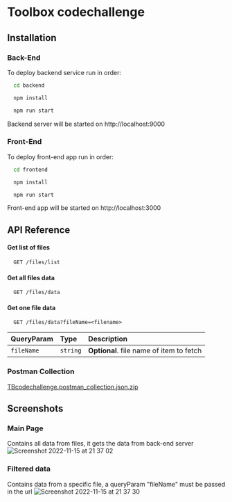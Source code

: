 
# Toolbox codechallenge




## Installation

### Back-End

To deploy backend service run in order:

```bash
  cd backend
```

```bash
  npm install
```

```bash
  npm run start
```

Backend server will be started on http://localhost:9000

### Front-End
To deploy front-end app run in order:

```bash
  cd frontend
```

```bash
  npm install
```

```bash
  npm run start
```

Front-end app will be started on http://localhost:3000

## API Reference

#### Get list of files

```http
  GET /files/list
```

#### Get all files data

```http
  GET /files/data
```

#### Get one file data
```http
  GET /files/data?fileName=<filename>
```

| QueryParam | Type     | Description                              |
|:-----------|:---------|:-----------------------------------------|
| `fileName` | `string` | **Optional**. file name of item to fetch |

### Postman Collection
[TBcodechallenge.postman_collection.json.zip](https://github.com/epirir/tboxcodechallenge/files/10025042/TBcodechallenge.postman_collection.json.zip)


## Screenshots

### Main Page
Contains all data from files, it gets the data from back-end server
![Screenshot 2022-11-15 at 21 37 02](https://user-images.githubusercontent.com/28916201/202078374-b6493776-ac49-46e8-88f0-5bf96e69d178.png)

### Filtered data
Contains data from a specific file, a queryParam "fileName" must be passed in the url
![Screenshot 2022-11-15 at 21 37 30](https://user-images.githubusercontent.com/28916201/202078975-b1faef31-fcb9-4820-8496-7ce8800ed872.png)






